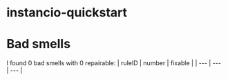 # instancio-quickstart 
 
# Bad smells
I found 0 bad smells with 0 repairable:
| ruleID | number | fixable |
| --- | --- | --- |
